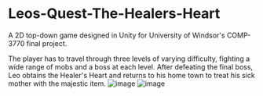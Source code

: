 # Leos-Quest-The-Healers-Heart
A 2D top-down game designed in Unity for University of Windsor's COMP-3770 final project.

The player has to travel through three levels of varying difficulty, fighting a wide range of mobs and a boss at each level.
After defeating the final boss, Leo obtains the Healer's Heart and returns to his home town to treat his sick mother with the majestic item.
![image](https://github.com/ashad767/Leos-Quest-The-Healers-Heart/assets/63312552/7bd1489d-ac03-45a6-8aa2-9f859404e3f4)
![image](https://github.com/ashad767/Leos-Quest-The-Healers-Heart/assets/63312552/87d2722e-b502-442c-88c1-d2cbe75a73d5)
